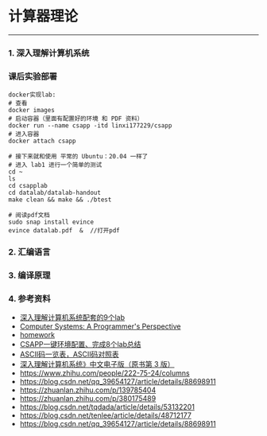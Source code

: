 # 计算器理论
---


### 1. 深入理解计算机系统

### 课后实验部署

```
docker实现lab:
# 查看
docker images
# 启动容器（里面有配置好的环境 和 PDF 资料）
docker run --name csapp -itd linxi177229/csapp 
# 进入容器 
docker attach csapp

# 接下来就和使用 平常的 Ubuntu：20.04 一样了
# 进入 lab1 进行一个简单的测试
cd ~
ls
cd csapplab
cd datalab/datalab-handout
make clean && make && ./btest

# 阅读pdf文档
sudo snap install evince
evince datalab.pdf  &  //打开pdf 
```

### 2. 汇编语言

### 3. 编译原理

### 4. 参考资料

- [深入理解计算机系统配套的9个lab](https://www.zhihu.com/column/c_1480603406519238656)
- [Computer Systems: A Programmer's Perspective](https://dreamanddead.github.io/CSAPP-3e-Solutions/chapter2/2.55/)
- [homework](https://dreamanddead.github.io/CSAPP-3e-Solutions/chapter2/2.55/)
- [CSAPP一键环境配置、完成8个lab总结](https://zhuanlan.zhihu.com/p/505497911)
- [ASCII码一览表，ASCII码对照表](http://c.biancheng.net/c/ascii/)
- [深入理解计算机系统》中文电子版（原书第 3 版）](https://hansimov.gitbook.io/csapp/)
- https://www.zhihu.com/people/222-75-24/columns
- https://blog.csdn.net/qq_39654127/article/details/88698911
- https://zhuanlan.zhihu.com/p/139785404
- https://zhuanlan.zhihu.com/p/380175489
- https://blog.csdn.net/tqdada/article/details/53132201
- https://blog.csdn.net/tenlee/article/details/48712177
- https://blog.csdn.net/qq_39654127/article/details/88698911